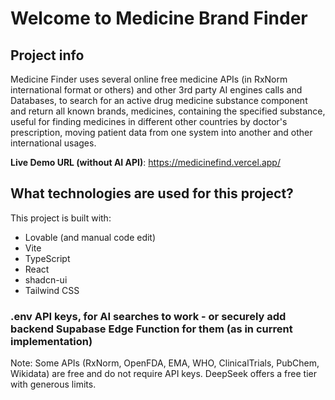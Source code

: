 # Welcome to Medicine Brand Finder

## Project info

Medicine Finder uses several online free medicine APIs (in RxNorm international format or others) and other 3rd party AI engines calls and Databases, to search for an active drug medicine substance component and return all known brands, medicines, containing the specified substance, useful for finding medicines in different other countries by doctor's prescription, moving patient data from one system into another and other international usages.


**Live Demo URL (without AI API)**: https://medicinefind.vercel.app/



## What technologies are used for this project?

This project is built with:

- Lovable (and manual code edit)
- Vite
- TypeScript
- React
- shadcn-ui
- Tailwind CSS





### .env API keys, for AI searches to work - or securely add backend Supabase Edge Function for them (as in current implementation)
Note: Some APIs (RxNorm, OpenFDA, EMA, WHO, ClinicalTrials, PubChem, Wikidata) are free and do not require API keys.
DeepSeek offers a free tier with generous limits.
